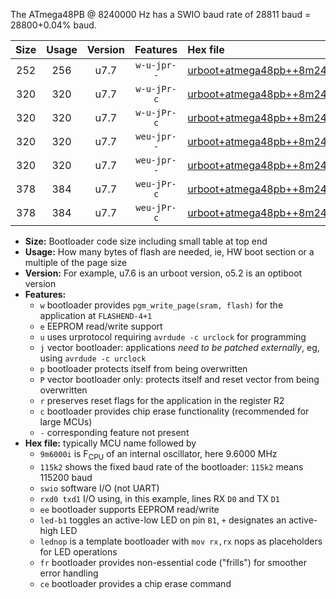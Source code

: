 The ATmega48PB @ 8240000 Hz has a SWIO baud rate of 28811 baud = 28800+0.04% baud.

|Size|Usage|Version|Features|Hex file|
|:-:|:-:|:-:|:-:|:--|
|252|256|u7.7|`w-u-jpr--`|[urboot+atmega48pb++8m2400i+++28k8_swio_rxd0_txd1.hex](https://raw.githubusercontent.com/stefanrueger/urboot.hex/main/mcus/atmega48pb/internal_oscillator/fint++8m2400_Hz/br+++28k8_bps/urboot+atmega48pb++8m2400i+++28k8_swio_rxd0_txd1.hex)|
|320|320|u7.7|`w-u-jPr-c`|[urboot+atmega48pb++8m2400i+++28k8_swio_rxd0_txd1_led+b5_fr_ce.hex](https://raw.githubusercontent.com/stefanrueger/urboot.hex/main/mcus/atmega48pb/internal_oscillator/fint++8m2400_Hz/br+++28k8_bps/urboot+atmega48pb++8m2400i+++28k8_swio_rxd0_txd1_led+b5_fr_ce.hex)|
|320|320|u7.7|`w-u-jPr-c`|[urboot+atmega48pb++8m2400i+++28k8_swio_rxd0_txd1_lednop_fr_ce.hex](https://raw.githubusercontent.com/stefanrueger/urboot.hex/main/mcus/atmega48pb/internal_oscillator/fint++8m2400_Hz/br+++28k8_bps/urboot+atmega48pb++8m2400i+++28k8_swio_rxd0_txd1_lednop_fr_ce.hex)|
|320|320|u7.7|`weu-jpr--`|[urboot+atmega48pb++8m2400i+++28k8_swio_rxd0_txd1_ee_led+b5.hex](https://raw.githubusercontent.com/stefanrueger/urboot.hex/main/mcus/atmega48pb/internal_oscillator/fint++8m2400_Hz/br+++28k8_bps/urboot+atmega48pb++8m2400i+++28k8_swio_rxd0_txd1_ee_led+b5.hex)|
|320|320|u7.7|`weu-jpr--`|[urboot+atmega48pb++8m2400i+++28k8_swio_rxd0_txd1_ee_lednop.hex](https://raw.githubusercontent.com/stefanrueger/urboot.hex/main/mcus/atmega48pb/internal_oscillator/fint++8m2400_Hz/br+++28k8_bps/urboot+atmega48pb++8m2400i+++28k8_swio_rxd0_txd1_ee_lednop.hex)|
|378|384|u7.7|`weu-jPr-c`|[urboot+atmega48pb++8m2400i+++28k8_swio_rxd0_txd1_ee_led+b5_fr_ce.hex](https://raw.githubusercontent.com/stefanrueger/urboot.hex/main/mcus/atmega48pb/internal_oscillator/fint++8m2400_Hz/br+++28k8_bps/urboot+atmega48pb++8m2400i+++28k8_swio_rxd0_txd1_ee_led+b5_fr_ce.hex)|
|378|384|u7.7|`weu-jPr-c`|[urboot+atmega48pb++8m2400i+++28k8_swio_rxd0_txd1_ee_lednop_fr_ce.hex](https://raw.githubusercontent.com/stefanrueger/urboot.hex/main/mcus/atmega48pb/internal_oscillator/fint++8m2400_Hz/br+++28k8_bps/urboot+atmega48pb++8m2400i+++28k8_swio_rxd0_txd1_ee_lednop_fr_ce.hex)|

- **Size:** Bootloader code size including small table at top end
- **Usage:** How many bytes of flash are needed, ie, HW boot section or a multiple of the page size
- **Version:** For example, u7.6 is an urboot version, o5.2 is an optiboot version
- **Features:**
  + `w` bootloader provides `pgm_write_page(sram, flash)` for the application at `FLASHEND-4+1`
  + `e` EEPROM read/write support
  + `u` uses urprotocol requiring `avrdude -c urclock` for programming
  + `j` vector bootloader: applications *need to be patched externally*, eg, using `avrdude -c urclock`
  + `p` bootloader protects itself from being overwritten
  + `P` vector bootloader only: protects itself and reset vector from being overwritten
  + `r` preserves reset flags for the application in the register R2
  + `c` bootloader provides chip erase functionality (recommended for large MCUs)
  + `-` corresponding feature not present
- **Hex file:** typically MCU name followed by
  + `9m6000i` is F<sub>CPU</sub> of an internal oscillator, here 9.6000 MHz
  + `115k2` shows the fixed baud rate of the bootloader: `115k2` means 115200 baud
  + `swio` software I/O (not UART)
  + `rxd0 txd1` I/O using, in this example, lines RX `D0` and TX `D1`
  + `ee` bootloader supports EEPROM read/write
  + `led-b1` toggles an active-low LED on pin `B1`, `+` designates an active-high LED
  + `lednop` is a template bootloader with `mov rx,rx` nops as placeholders for LED operations
  + `fr` bootloader provides non-essential code ("frills") for smoother error handling
  + `ce` bootloader provides a chip erase command
